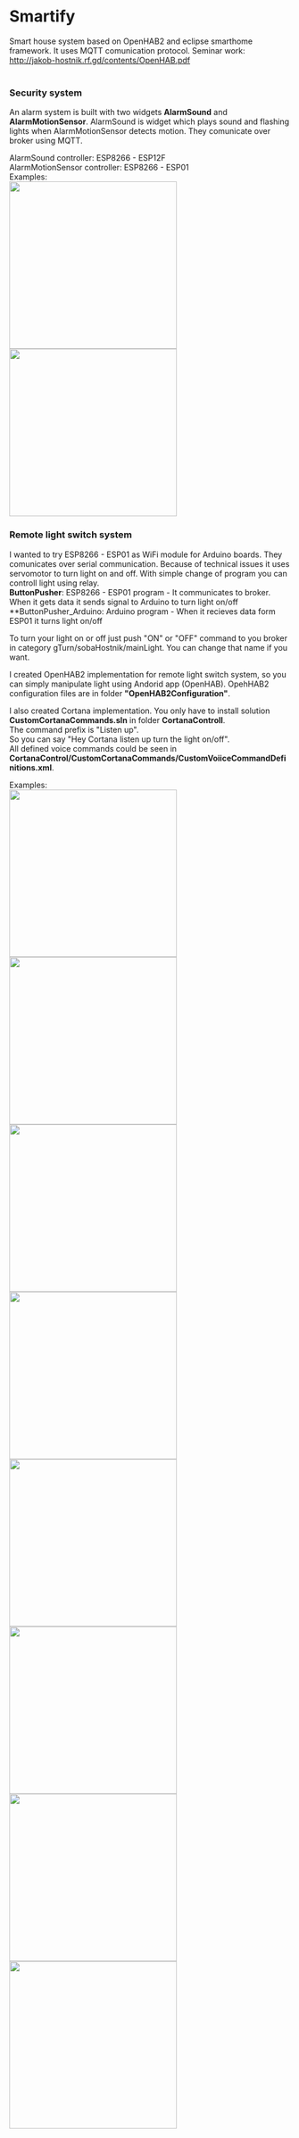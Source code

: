 # Smartify
Smart house system based on OpenHAB2 and eclipse smarthome framework.
It uses MQTT comunication protocol. Seminar work: http://jakob-hostnik.rf.gd/contents/OpenHAB.pdf<br/>
<br/>

### Security system
An alarm system is built with two widgets **AlarmSound** and **AlarmMotionSensor**. AlarmSound is widget which plays sound and flashing lights when AlarmMotionSensor detects motion. They comunicate over broker using MQTT.<br/>

AlarmSound controller: ESP8266 - ESP12F<br/>
AlarmMotionSensor controller: ESP8266 - ESP01<br/>
Examples: <br/>
<img src="https://raw.githubusercontent.com/jakobhostnik/SmartWidgets/master/DemoContent/video2.gif" width="300px"/> 
<img src="https://raw.githubusercontent.com/jakobhostnik/SmartWidgets/master/DemoContent/image2.jpg" width="300px"/><br/>
### Remote light switch system
I wanted to try ESP8266 - ESP01 as WiFi module for Arduino boards. They comunicates over serial communication. Because of technical issues it uses servomotor to turn light on and off. With simple change of program you can controll light using relay.<br/> 
**ButtonPusher**: ESP8266 - ESP01 program - It communicates to broker. When it gets data it sends signal to Arduino to turn light on/off<br/>
**ButtonPusher_Arduino: Arduino program - When it recieves data form ESP01 it turns light on/off

To turn your light on or off just push "ON" or "OFF" command to you broker in category gTurn/sobaHostnik/mainLight. You can change that name if you want.<br/>

I created OpenHAB2 implementation for remote light switch system, so you can simply manipulate light using Andorid app (OpenHAB). OpehHAB2 configuration files are in  folder **"OpenHAB2Configuration"**.<br/>

I also created Cortana implementation. You only have to install solution **CustomCortanaCommands.sln** in folder **CortanaControll**.<br/>
The command prefix is "Listen up".<br/>
So you can say "Hey Cortana listen up turn the light on/off". <br/>
All defined voice commands could be seen in **CortanaControl/CustomCortanaCommands/CustomVoiiceCommandDefinitions.xml**.<br/>

Examples: <br/>
<img src="https://raw.githubusercontent.com/jakobhostnik/SmartWidgets/master/DemoContent/video1.gif" width="300px"/> 
<img src="https://raw.githubusercontent.com/jakobhostnik/SmartWidgets/master/DemoContent/image1.jpg" width="300px"/><br/>
<img src="https://raw.githubusercontent.com/jakobhostnik/SmartWidgets/master/DemoContent/image3.PNG" width="300px"/> 
<img src="https://raw.githubusercontent.com/jakobhostnik/SmartWidgets/master/DemoContent/image4.jpg" width="300px"/><br/>
<img src="https://raw.githubusercontent.com/jakobhostnik/SmartWidgets/master/DemoContent/image5.jpg" width="300px"/> 
<img src="https://raw.githubusercontent.com/jakobhostnik/SmartWidgets/master/DemoContent/image6.PNG" width="300px"/><br/>
<img src="https://raw.githubusercontent.com/jakobhostnik/SmartWidgets/master/DemoContent/image7.PNG" width="300px"/> 
<img src="https://raw.githubusercontent.com/jakobhostnik/SmartWidgets/master/DemoContent/image8.PNG" width="300px"/><br/>
